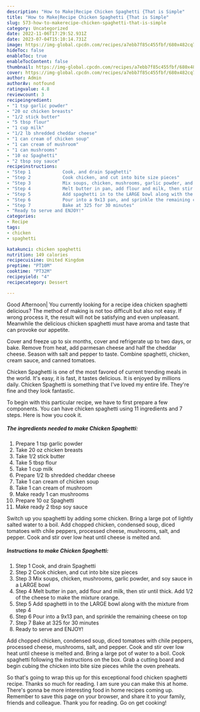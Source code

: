```yaml
---
description: "How to Make|Recipe Chicken Spaghetti {That is Simple"
title: "How to Make|Recipe Chicken Spaghetti {That is Simple"
slug: 573-how-to-makerecipe-chicken-spaghetti-that-is-simple
category: Uncategorized
date: 2022-11-06T17:29:52.931Z
date: 2023-07-04T15:10:14.731Z
image: https://img-global.cpcdn.com/recipes/a7ebb7f85c455fbf/680x482cq70/chicken-spaghetti-recipe-main-photo.jpg
hideToc: false
enableToc: true
enableTocContent: false
thumbnail: https://img-global.cpcdn.com/recipes/a7ebb7f85c455fbf/680x482cq70/chicken-spaghetti-recipe-main-photo.jpg
cover: https://img-global.cpcdn.com/recipes/a7ebb7f85c455fbf/680x482cq70/chicken-spaghetti-recipe-main-photo.jpg
author: Admin
authorAv: notfound
ratingvalue: 4.8
reviewcount: 3
recipeingredient:
- "1 tsp garlic powder"
- "20 oz chicken breasts"
- "1/2 stick butter"
- "5 tbsp flour"
- "1 cup milk"
- "1/2 lb shredded cheddar cheese"
- "1 can cream of chicken soup"
- "1 can cream of mushroom"
- "1 can mushrooms"
- "10 oz Spaghetti"
- "2 tbsp soy sauce"
recipeinstructions:
- "Step 1            Cook, and drain Spaghetti"
- "Step 2            Cook chicken, and cut into bite size pieces"
- "Step 3            Mix soups, chicken, mushrooms, garlic powder, and soy sauce in a LARGE bowl"
- "Step 4            Melt butter in pan, add flour and milk, then stir until thick. Add 1/2 of the cheese to make the mixture orange."
- "Step 5            Add spaghetti in to the LARGE bowl along with the mixture from step 4"
- "Step 6            Pour into a 9x13 pan, and sprinkle the remaining cheese on top"
- "Step 7            Bake at 325 for 30 minutes"
- "Ready to serve and ENJOY!"
categories:
- Recipe
tags:
- chicken
- spaghetti

katakunci: chicken spaghetti 
nutrition: 149 calories
recipecuisine: United Kingdom
preptime: "PT10M"
cooktime: "PT32M"
recipeyield: "4"
recipecategory: Dessert

---
```



Good Afternoon| You currently looking for a recipe idea chicken spaghetti delicious? The method of making is not too difficult but also not easy. If wrong process it, the result will not be satisfying and even unpleasant. Meanwhile the delicious chicken spaghetti must have aroma and taste that can provoke our appetite.





Cover and freeze up to six months, cover and refrigerate up to two days, or bake. Remove from heat, add parmesan cheese and half the cheddar cheese. Season with salt and pepper to taste. Combine spaghetti, chicken, cream sauce, and canned tomatoes.

Chicken Spaghetti is one of the most favored of current trending meals in the world. It's easy, it is fast, it tastes delicious. It is enjoyed by millions daily. Chicken Spaghetti is something that I've loved my entire life. They're fine and they look fantastic.


To begin with this particular recipe, we have to first prepare a few components. You can have chicken spaghetti using 11 ingredients and 7 steps. Here is how you cook it.

<!--inarticleads1-->

##### The ingredients needed to make Chicken Spaghetti:

1. Prepare 1 tsp garlic powder
1. Take 20 oz chicken breasts
1. Take 1/2 stick butter
1. Take 5 tbsp flour
1. Take 1 cup milk
1. Prepare 1/2 lb shredded cheddar cheese
1. Take 1 can cream of chicken soup
1. Take 1 can cream of mushroom
1. Make ready 1 can mushrooms
1. Prepare 10 oz Spaghetti
1. Make ready 2 tbsp soy sauce


Switch up you spaghetti by adding some chicken. Bring a large pot of lightly salted water to a boil. Add chopped chicken, condensed soup, diced tomatoes with chile peppers, processed cheese, mushrooms, salt, and pepper. Cook and stir over low heat until cheese is melted and. 

<!--inarticleads2-->

##### Instructions to make Chicken Spaghetti:

1. Step 1            Cook, and drain Spaghetti
1. Step 2            Cook chicken, and cut into bite size pieces
1. Step 3            Mix soups, chicken, mushrooms, garlic powder, and soy sauce in a LARGE bowl
1. Step 4            Melt butter in pan, add flour and milk, then stir until thick. Add 1/2 of the cheese to make the mixture orange.
1. Step 5            Add spaghetti in to the LARGE bowl along with the mixture from step 4
1. Step 6            Pour into a 9x13 pan, and sprinkle the remaining cheese on top
1. Step 7            Bake at 325 for 30 minutes
1. Ready to serve and ENJOY!

Add chopped chicken, condensed soup, diced tomatoes with chile peppers, processed cheese, mushrooms, salt, and pepper. Cook and stir over low heat until cheese is melted and. Bring a large pot of water to a boil. Cook spaghetti following the instructions on the box. Grab a cutting board and begin cubing the chicken into bite size pieces while the oven preheats. 

So that's going to wrap this up for this exceptional food chicken spaghetti recipe. Thanks so much for reading. I am sure you can make this at home. There's gonna be more interesting food in home recipes coming up. Remember to save this page on your browser, and share it to your family, friends and colleague. Thank you for reading. Go on get cooking!
